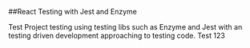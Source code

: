 ##React Testing with Jest and Enzyme

Test Project testing using testing libs such as Enzyme and Jest with an testing driven development approaching to testing code. Test 123
